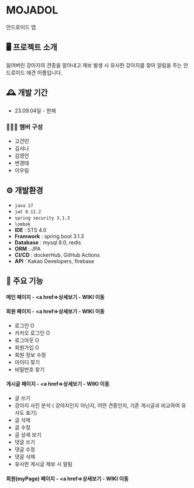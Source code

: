# MOJADOL
안드로이드 앱
## 🖥️ 프로젝트 소개
잃어버린 강아지의 견종을 알아내고 제보 발생 시 유사한 강아지를 찾아 알림을 주는 안드로이드 애견 어플입니다.
<br>

## 🕰️ 개발 기간
* 23.09.04일 - 현재

### 🧑‍🤝‍🧑 멤버 구성
- 고건민
- 김서나
- 김영언
- 변경태
- 이우림

## ⚙️ 개발환경 
- `java 17`
- `jwt 0.11.2`
- `spring security 3.1.3`
- `lombok`
- **IDE** : STS 4.0
- **Framwork** : spring boot 3.1.3
- **Database** : mysql 8.0, redis
- **ORM** : JPA
- **CI/CD** : dockerHub, GitHub Actions
- **API** : Kakao Developers, firebase

## 📌 주요 기능
#### 메인 페이지 - <a href=>상세보기 - WIKI 이동</a>

#### 회원 페이지 - <a href=>상세보기 - WIKI 이동</a>
- 로그인 O
- 카카오 로그인 O
- 로그아웃 O
- 회원가입 O
- 회원 정보 수정
- 아이디 찾기
- 비밀번호 찾기
#### 게시글 페이지 - <a href=>상세보기 - WIKI 이동</a>
- 글 쓰기
- 강아지 사진 분석 ( 강아지인지 아닌지, 어떤 견종인지, 기존 게시글과 비교하여 유사도 표기)
- 글 삭제
- 글 수정
- 글 상세 보기
- 댓글 쓰기
- 댓글 수정
- 댓글 삭제
- 유사한 게시글 제보 시 알림
#### 회원(myPage) 페이지 - <a href=>상세보기 - WIKI 이동</a>

